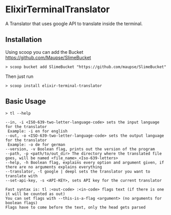 # ElixirTerminalTranslator

A Translator that uses google API to translate inside the terminal.

## Installation

Using scoop you can add the Bucket https://github.com/Maupse/SlimeBucket
```pwsh
> scoop bucket add SlimeBucket "https://github.com/maupse/SlimeBucket"
```

Then just run
```pwsh
> scoop install elixir-terminal-translator
```

## Basic Usage

```pwsh
> tl --help
```

```
--in, -i <ISO-639-two-letter-language-code> sets the input language for the translator 
 Example: -i en for english
--out, -o <ISO-639-two-letter-language-code> sets the output language for the translator 
 Example: -o de for german
--version, -v Boolean flag, prints out the version of the program
--path, -p <path/to/out_dir> The directory where the translated file goes, will be named <file_name>_<Iso-639-letters>
--help, -h Boolean flag, explains every option and argument given, if there are no arguments explains everything
--translator, -t google | deepl sets the translator you want to translate with
--set-api-key, -s <API-KEY>, sets API key for the current translator

Fast syntax is: tl :<out-code> :<in-code> flags text (if there is one it will be counted as out)
You can set flags with --this-is-a-flag <argument> (no arguments for boolean flags)
Flags have to come before the text, only the head gets parsed
```

